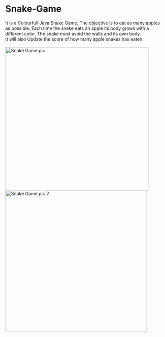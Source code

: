 # Snake-Game
It is a Colourfull Java Snake Game, The objective is to eat as many apples as possible. Each time the snake eats an apple its body grows with a different color. The snake must avoid the walls and its own body.
<br>
It will also Update the score of how many apple snakes has eaten.
<br>
<br>
<img width="451" alt="Snake Game pic" src="https://user-images.githubusercontent.com/73280986/127737322-49bb3ec0-3871-456a-9ca9-86ea5577e789.png">
<br>
<img width="446" alt="Snake Game pic 2" src="https://user-images.githubusercontent.com/73280986/127737330-79f702da-f51b-43c9-b82b-e98305223e60.png">
